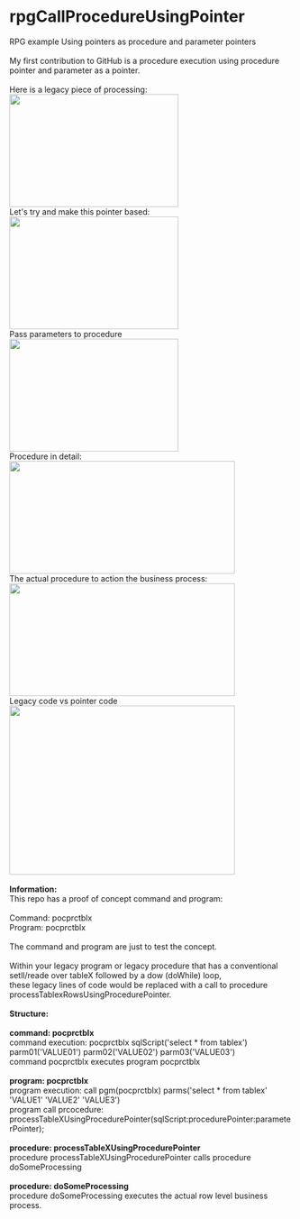# rpgCallProcedureUsingPointer
RPG example Using pointers as procedure and parameter pointers
<br><br>My first contribution to GitHub is a procedure execution using procedure pointer and parameter as a pointer.
<br><br>Here is a legacy piece of processing:
<br><img src="https://github.com/bhavlar/rpgCallProcedureUsingPointer/assets/62497210/b589cebf-7fe9-4107-b841-106d5aeadf70?width=150&height=200" width="300" height="200">
<br>Let's try and make this pointer based:
<br><img src="https://github.com/bhavlar/rpgCallProcedureUsingPointer/assets/62497210/fa77812f-fad2-4d16-b002-2c67ac6ae181" width="300" height="200">
<br>Pass parameters to procedure
<br><img src="https://github.com/bhavlar/rpgCallProcedureUsingPointer/assets/62497210/ce98fcc7-3cfd-4068-812f-dc2741041259" width="300" height="200">
<br>Procedure in detail:
<br><img src="https://github.com/bhavlar/rpgCallProcedureUsingPointer/assets/62497210/aa501626-ded7-420a-8d4d-e1c65540cbbc" width="400" height="200">
<br>The actual procedure to action the business process:
<br><img src="https://github.com/bhavlar/rpgCallProcedureUsingPointer/assets/62497210/29df3bd4-e672-4617-87d3-a7633952913e" width="400" height="200">
<br>Legacy code vs pointer code
<br><img src="https://github.com/bhavlar/rpgCallProcedureUsingPointer/assets/62497210/e6217458-a8ed-4e0b-80f5-40042ad91db7" width="400" height="300">
<br><br>**Information:**
<br>This repo has a proof of concept command and program:
<br><br>Command: pocprctblx
<br>Program: pocprctblx 
<br><br>The command and program are just to test the concept.
<br><br>Within your legacy program or legacy procedure that has a conventional setll/reade over tableX followed by a dow (doWhile) loop, 
<br>these legacy lines of code would be replaced with a call to procedure processTablexRowsUsingProcedurePointer.
<br><br>**Structure:**
<br><br>**command: pocprctblx**
<br>command execution: pocprctblx sqlScript('select * from tablex') parm01('VALUE01') parm02('VALUE02') parm03('VALUE03')
<br>command pocprctblx executes program pocprctblx
<br><br>**program: pocprctblx**
<br>program execution: call pgm(pocprctblx) parms('select * from tablex' 'VALUE1' 'VALUE2' 'VALUE3')
<br>program call prcocedure: processTableXUsingProcedurePointer(sqlScript:procedurePointer:parameterPointer);
<br><br>**procedure: processTableXUsingProcedurePointer**
<br>procedure processTableXUsingProcedurePointer calls procedure doSomeProcessing
<br><br>**procedure: doSomeProcessing**
<br>procedure doSomeProcessing executes the actual row level business process.
